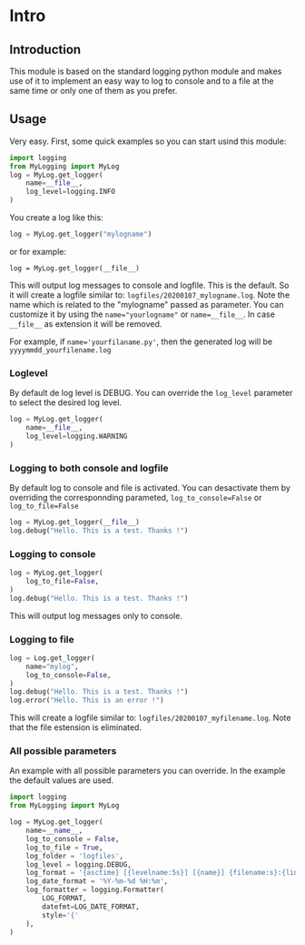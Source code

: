 # Intro

## Introduction
This module is based on the standard logging python module and makes use of it to implement an easy way to log to console and to a file at the same time or only one of them as you prefer.

## Usage
Very easy. First, some quick examples so you can start usind this module:

```python
import logging
from MyLogging import MyLog
log = MyLog.get_logger(
    name=__file__,
    log_level=logging.INFO
)
```

You create a log like this:
```python
log = MyLog.get_logger("mylogname")
``` 
or for example:
```
log = MyLog.get_logger(__file__)
```

This will output log messages to console and logfile. This is the default. So it will create a logfile similar to: ``` logfiles/20200107_mylogname.log ```. Note the name which is related to the "mylogname" passed as parameter. You can customize it by using the ```name="yourlogname"``` or ```name=__file__```. In case ```__file__``` as extension it will be removed.

For example, if ```name='yourfilaname.py'```, then the generated log will be ```yyyymmdd_yourfilename.log```

### Loglevel
By default de log level is DEBUG. You can override the ```log_level``` parameter to select the desired log level.

```python
log = MyLog.get_logger(
    name=__file__,
    log_level=logging.WARNING
)
```

### Logging to both console and logfile
By default log to console and file is activated. You can desactivate them by overriding the corresponnding parameted, ```log_to_console=False``` or ```log_to_file=False```
```python
log = MyLog.get_logger(__file__)
log.debug("Hello. This is a test. Thanks !")
```

### Logging to console
```python
log = MyLog.get_logger(
    log_to_file=False,
)
log.debug("Hello. This is a test. Thanks !")
```
This will output log messages only to console.

### Logging to file
```python
log = Log.get_logger(
    name="mylog",
    log_to_console=False,
)
log.debug("Hello. This is a test. Thanks !")
log.error("Hello. This is an error !")
```
This will create a logfile similar to: ``` logfiles/20200107_myfilename.log ```. Note that the file estension is eliminated.

### All possible parameters
An example with all possible parameters you can override. In the example the default values are used.
```python
import logging 
from MyLogging import MyLog

log = MyLog.get_logger(
    name=__name__,
    log_to_console = False,
    log_to_file = True,
    log_folder = 'logfiles',
    log_level = logging.DEBUG,
    log_format = '{asctime} [{levelname:5s}] [{name}] {filename:s}:{lineno:d} {message:s}',
    log_date_format = '%Y-%m-%d %H:%m',
    log_formatter = logging.Formatter(
        LOG_FORMAT,
        datefmt=LOG_DATE_FORMAT,
        style='{'
    ),
)
```

